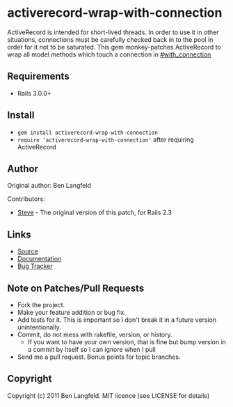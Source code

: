 activerecord-wrap-with-connection
===========

ActiveRecord is intended for short-lived threads. In order to use it in other situations, connections must be carefully checked back in to the pool in order for it not to be saturated. This gem monkey-patches ActiveRecord to wrap all model methods which touch a connection in [#with_connection](http://api.rubyonrails.org/classes/ActiveRecord/ConnectionAdapters/ConnectionPool.html#method-i-with_connection)

Requirements
------------

* Rails 3.0.0+

Install
-------

* `gem install activerecord-wrap-with-connection`
* `require 'activerecord-wrap-with-connection'` after requiring ActiveRecord

Author
------

Original author: Ben Langfeld

Contributors:

* [Steve](http://coderrr.wordpress.com/) - The original version of this patch, for Rails 2.3

Links
-----
* [Source](https://github.com/adhearsion/activerecord-wrap-with-connection)
* [Documentation](http://rdoc.info/github/adhearsion/activerecord-wrap-with-connection/master/frames)
* [Bug Tracker](https://github.com/adhearsion/activerecord-wrap-with-connection/issues)

Note on Patches/Pull Requests
-----------------------------

* Fork the project.
* Make your feature addition or bug fix.
* Add tests for it. This is important so I don't break it in a future version unintentionally.
* Commit, do not mess with rakefile, version, or history.
  * If you want to have your own version, that is fine but bump version in a commit by itself so I can ignore when I pull
* Send me a pull request. Bonus points for topic branches.

Copyright
---------

Copyright (c) 2011 Ben Langfeld. MIT licence (see LICENSE for details)
